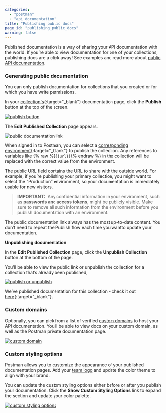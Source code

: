 ```yaml
---
categories:
  - "postman"
  - "api_documentation"
title: "Publishing public docs"
page_id: "publishing_public_docs"
warning: false
---
```


Published documentation is a way of sharing your API documentation with the world. If you’re able to view documentation for one of your collections, publishing docs are a click away! See examples and read more about [public API documentation](/docs/postman_for_publishers/public_api_docs).

### Generating public documentation

You can only publish documentation for collections that you created or for which you have write permissions.

In your [collection's](/docs/postman/api_documentation/viewing_documentation){:target="_blank"} documentation page, click the **Publish** button at the top of the screen.

[![publish button](https://s3.amazonaws.com/postman-static-getpostman-com/postman-docs/docs-publish-button2.png) ](https://s3.amazonaws.com/postman-static-getpostman-com/postman-docs/docs-publish-button2.png)  

The **Edit Published Collection** page appears.

[![public documentation link](https://s3.amazonaws.com/postman-static-getpostman-com/postman-docs/docs-public-view.png)](https://s3.amazonaws.com/postman-static-getpostman-com/postman-docs/docs-public-view.png)

When signed in to Postman, you can select a [corresponding environment](/docs/postman/api_documentation/environments_and_environment_templates){:target="_blank"} to publish the collection. Any references to variables like {% raw %}`{{url}}`{% endraw %} in the collection will be replaced with the correct value from the environment. 

The public URL field contains the URL to share with the outside world. For example, if you’re publishing your primary collection, you might want to select the “Production” environment, so your documentation is immediately usable for new visitors. 


> **IMPORTANT:**  Any confidential information in your environment, such as **passwords and access tokens**, might be publicly visible. Make sure to remove all such information from the environment before you publish documentation with an environment.

The public documentation link always has the most up-to-date content. You don’t need to repeat the Publish flow each time you wantto update your documentation.

**Unpublishing documentation**

In the **Edit Published Collection** page, click the **Unpublish Collection** button at the bottom of the page.

You’ll be able to view the public link or unpublish the collection for a collection that’s already been published,

[![publish or unpublish](https://s3.amazonaws.com/postman-static-getpostman-com/postman-docs/docs-unpublish2.png)](https://s3.amazonaws.com/postman-static-getpostman-com/postman-docs/docs-unpublish2.png)

We’ve published documentation for this collection - check it out [here](https://documenter.getpostman.com/view/583/coopers-meal-plan/4u2){:target="_blank"}.

### Custom domains

Optionally, you can pick from a list of verified [custom domains](/docs/postman/api_documentation/adding_and_verifying_custom_domains) to host your API documentation. You’ll be able to view docs on your custom domain, as well as the Postman private documentation page. 

[![custom domain](https://s3.amazonaws.com/postman-static-getpostman-com/postman-docs/docs-custom-domains.png)](https://s3.amazonaws.com/postman-static-getpostman-com/postman-docs/docs-custom-domains.png)

### Custom styling options

Postman allows you to customize the appearance of your published documentation pages. Add your [team logo](/docs/postman/api_documentation/adding_team_name_and_logo) and update the color theme to align with your brand. 

You can update the custom styling options either before or after you publish your documentation. Click the **Show Custom Styling Options** link to expand the section and update your color palette.

[![custom styling options](https://s3.amazonaws.com/postman-static-getpostman-com/postman-docs/docs-custom-styling.png)](https://s3.amazonaws.com/postman-static-getpostman-com/postman-docs/docs-custom-styling.png)
